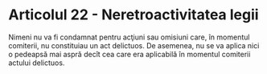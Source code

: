 # Articolul 22 - Neretroactivitatea legii

Nimeni nu va fi condamnat pentru acţiuni sau omisiuni care, în momentul comiterii, nu constituiau un act delictuos. De asemenea, nu se va aplica nici o pedeapsă mai aspră decît cea care era aplicabilă în momentul comiterii actului delictuos.